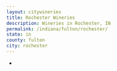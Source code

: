 ```yaml
---
layout: citywineries
title: Rochester Wineries
description: Wineries in Rochester, IN
permalink: /indiana/fulton/rochester/
state: in
county: fulton
city: rochester
---
```

-
